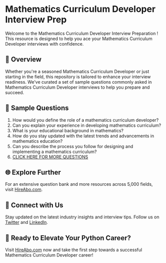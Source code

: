 # Mathematics Curriculum Developer Interview Prep

Welcome to the Mathematics Curriculum Developer Interview Preparation ! This resource is designed to help you ace your Mathematics Curriculum Developer interviews with confidence.

## 🚀 Overview

Whether you're a seasoned Mathematics Curriculum Developer or just starting in the field, this repository is tailored to enhance your interview readiness. We've curated a set of sample questions commonly asked in Mathematics Curriculum Developer interviews to help you prepare and succeed.

## 📝 Sample Questions

1. How would you define the role of a mathematics curriculum developer?
2. Can you explain your experience in developing mathematics curriculum?
3. What is your educational background in mathematics?
4. How do you stay updated with the latest trends and advancements in mathematics education?
5. Can you describe the process you follow for designing and implementing a mathematics curriculum?
6. [CLICK HERE FOR MORE QUESTIONS](https://hireabo.com/job/19_0_15/Mathematics%20Curriculum%20Developer)

## 🌐 Explore Further

For an extensive question bank and more resources across 5,000 fields, visit [HireAbo.com](https://www.hireabo.com).

## 📱 Connect with Us

Stay updated on the latest industry insights and interview tips. Follow us on [Twitter](https://twitter.com/hireabo) and [LinkedIn](https://www.linkedin.com/in/hire-abo-3609972a8/).

## 🚀 Ready to Elevate Your Python Career?

Visit [HireAbo.com](https://www.hireabo.com) now and take the first step towards a successful Mathematics Curriculum Developer career!